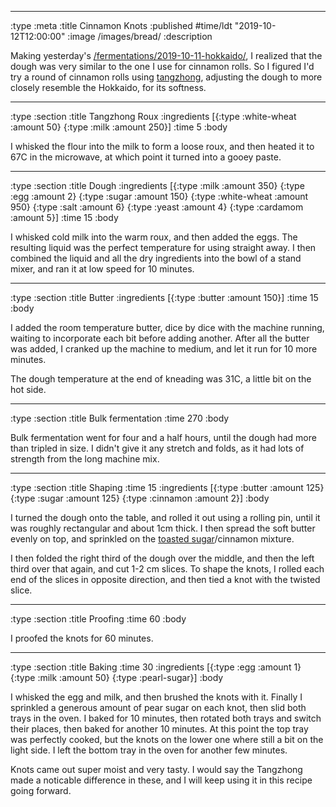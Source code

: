 --------------------------------------------------------------------------------
:type :meta
:title Cinnamon Knots
:published #time/ldt "2019-10-12T12:00:00"
:image /images/bread/
:description

Making yesterday's [/fermentations/2019-10-11-hokkaido/](Hokkaido), I realized
that the dough was very similar to the one I use for cinnamon rolls. So I
figured I'd try a round of cinnamon rolls using
[tangzhong](https://www.kingarthurflour.com/blog/2018/03/26/introduction-to-tangzhong),
adjusting the dough to more closely resemble the Hokkaido, for its softness.

--------------------------------------------------------------------------------
:type :section
:title Tangzhong Roux
:ingredients
[{:type :white-wheat :amount 50}
 {:type :milk :amount 250}]
:time 5
:body

I whisked the flour into the milk to form a loose roux, and then heated it to
67C in the microwave, at which point it turned into a gooey paste.

--------------------------------------------------------------------------------
:type :section
:title Dough
:ingredients
[{:type :milk :amount 350}
 {:type :egg :amount 2}
 {:type :sugar :amount 150}
 {:type :white-wheat :amount 950}
 {:type :salt :amount 6}
 {:type :yeast :amount 4}
 {:type :cardamom :amount 5}]
:time 15
:body

I whisked cold milk into the warm roux, and then added the eggs. The resulting
liquid was the perfect temperature for using straight away. I then combined the
liquid and all the dry ingredients into the bowl of a stand mixer, and ran it at
low speed for 10 minutes.

--------------------------------------------------------------------------------
:type :section
:title Butter
:ingredients
[{:type :butter :amount 150}]
:time 15
:body

I added the room temperature butter, dice by dice with the machine running,
waiting to incorporate each bit before adding another. After all the butter was
added, I cranked up the machine to medium, and let it run for 10 more minutes.

The dough temperature at the end of kneading was 31C, a little bit on the hot
side.

--------------------------------------------------------------------------------
:type :section
:title Bulk fermentation
:time 270
:body

Bulk fermentation went for four and a half hours, until the dough had more than
tripled in size. I didn't give it any stretch and folds, as it had lots of
strength from the long machine mix.

--------------------------------------------------------------------------------
:type :section
:title Shaping
:time 15
:ingredients
[{:type :butter :amount 125}
 {:type :sugar :amount 125}
 {:type :cinnamon :amount 2}]
:body

I turned the dough onto the table, and rolled it out using a rolling pin, until
it was roughly rectangular and about 1cm thick. I then spread the soft butter
evenly on top, and sprinkled on the [toasted
sugar](https://www.seriouseats.com/recipes/2016/05/dry-toasted-sugar-granulated-caramel-recipe.html)/cinnamon
mixture.

I then folded the right third of the dough over the middle, and then the left
third over that again, and cut 1-2 cm slices. To shape the knots, I rolled each
end of the slices in opposite direction, and then tied a knot with the twisted
slice.

--------------------------------------------------------------------------------
:type :section
:title Proofing
:time 60
:body

I proofed the knots for 60 minutes.

--------------------------------------------------------------------------------
:type :section
:title Baking
:time 30
:ingredients
[{:type :egg :amount 1}
 {:type :milk :amount 50}
 {:type :pearl-sugar}]
:body

I whisked the egg and milk, and then brushed the knots with it. Finally I
sprinkled a generous amount of pear sugar on each knot, then slid both trays in
the oven. I baked for 10 minutes, then rotated both trays and switch their
places, then baked for another 10 minutes. At this point the top tray was
perfectly cooked, but the knots on the lower one where still a bit on the light
side. I left the bottom tray in the oven for another few minutes.

Knots came out super moist and very tasty. I would say the Tangzhong made a
noticable difference in these, and I will keep using it in this recipe going
forward.
